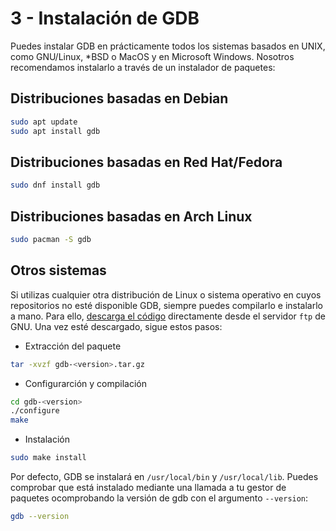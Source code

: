 # 3 - Instalación de GDB

Puedes instalar GDB en prácticamente todos los sistemas basados en UNIX, como GNU/Linux, \*BSD o MacOS y en Microsoft Windows.
Nosotros recomendamos instalarlo a través de un instalador de paquetes:

## Distribuciones basadas en Debian

```sh
sudo apt update
sudo apt install gdb
```

## Distribuciones basadas en Red Hat/Fedora

```sh
sudo dnf install gdb
```

## Distribuciones basadas en Arch Linux

```sh
sudo pacman -S gdb
```

## Otros sistemas

Si utilizas cualquier otra distribución de Linux o sistema operativo en cuyos repositorios no esté disponible GDB, siempre puedes compilarlo e instalarlo a mano.
Para ello, [descarga el código](https://ftp.gnu.org/gnu/gdb/) directamente desde el servidor `ftp` de GNU.
Una vez esté descargado, sigue estos pasos:

- Extracción del paquete

```sh
tar -xvzf gdb-<version>.tar.gz
```

- Configurarción y compilación

```sh
cd gdb-<version>
./configure
make
```

- Instalación

```sh
sudo make install
```

Por defecto, GDB se instalará en `/usr/local/bin` y `/usr/local/lib`.
Puedes comprobar que está instalado mediante una llamada a tu gestor de paquetes ocomprobando la versión de gdb con el argumento `--version`:

```sh
gdb --version
```


